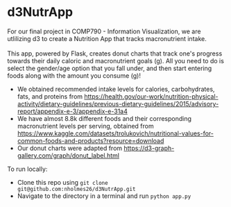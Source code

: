 # d3NutrApp

For our final project in COMP790 - Information Visualization, we are utlilizing d3 to create a Nutrition App that tracks macronutrient intake. <br /><br /> 
This app, powered by Flask, creates donut charts that track one's progress towards their daily caloric and macronutrient goals (g). All you need to do is select the gender/age option that you fall under, and then start entering foods along with the amount you consume (g)!

- We obtained recommended intake levels for calories, carbohydrates, fats, and proteins from https://health.gov/our-work/nutrition-physical-activity/dietary-guidelines/previous-dietary-guidelines/2015/advisory-report/appendix-e-3/appendix-e-31a4 <br />
- We have almost 8.8k different foods and their corresponding macronutrient levels per serving, obtained from https://www.kaggle.com/datasets/trolukovich/nutritional-values-for-common-foods-and-products?resource=download <br />
- Our donut charts were adapted from https://d3-graph-gallery.com/graph/donut_label.html <br />

To run locally:
<br />
- Clone this repo using `git clone git@github.com:nholmes26/d3NutrApp.git`
- Navigate to the directory in a terminal and run `python app.py` 
